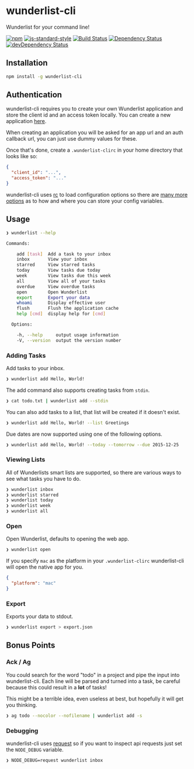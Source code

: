 # wunderlist-cli

Wunderlist for your command line!

[![npm](http://img.shields.io/npm/v/wunderlist-cli.svg?style=flat)](https://www.npmjs.com/package/wunderlist-cli)
[![js-standard-style](https://img.shields.io/badge/code%20style-standard-brightgreen.svg?style=flat)](https://github.com/feross/standard)
[![Build Status](https://travis-ci.org/wayneashleyberry/wunderlist-cli.svg)](https://travis-ci.org/wayneashleyberry/wunderlist-cli)
[![Dependency Status](https://david-dm.org/wayneashleyberry/wunderlist-cli.svg)](https://david-dm.org/wayneashleyberry/wunderlist-cli)
[![devDependency Status](https://david-dm.org/wayneashleyberry/wunderlist-cli/dev-status.svg)](https://david-dm.org/wayneashleyberry/wunderlist-cli#info=devDependencies)

## Installation

```sh
npm install -g wunderlist-cli
```

## Authentication

wunderlist-cli requires you to create your own Wunderlist application and store
the client id and an access token locally. You can create a new application
[here](https://developer.wunderlist.com/apps/new).

When creating an application you will be asked for an app url and an auth
callback url, you can just use dummy values for these.

Once that's done, create a `.wunderlist-clirc` in your home directory that
looks like so:

```json
{
  "client_id": "...",
  "access_token": "..."
}
```

wunderlist-cli uses [rc](https://www.npmjs.com/package/rc) to load
configuration options so there are [many more
options](https://www.npmjs.com/package/rc#standards) as to how and where you
can store your config variables.

## Usage

```sh
❯ wunderlist --help

Commands:

    add [task]  Add a task to your inbox
    inbox       View your inbox
    starred     View starred tasks
    today       View tasks due today
    week        View tasks due this week
    all         View all of your tasks
    overdue     View overdue tasks
    open        Open Wunderlist
    export      Export your data
    whoami      Display effective user
    flush       Flush the application cache
    help [cmd]  display help for [cmd]

  Options:

    -h, --help     output usage information
    -V, --version  output the version number
```

### Adding Tasks

Add tasks to your inbox.

```sh
❯ wunderlist add Hello, World!
```

The add command also supports creating tasks from `stdin`.

```sh
❯ cat todo.txt | wunderlist add --stdin
```

You can also add tasks to a list, that list will be created if it doesn't
exist.

```sh
❯ wunderlist add Hello, World! --list Greetings
```

Due dates are now supported using one of the following options.

```sh
❯ wunderlist add Hello, World! --today --tomorrow --due 2015-12-25
```

### Viewing Lists

All of Wunderlists smart lists are supported, so there are various ways to see
what tasks you have to do.

```sh
❯ wunderlist inbox
❯ wunderlist starred
❯ wunderlist today
❯ wunderlist week
❯ wunderlist all
```

### Open

Open Wunderlist, defaults to opening the web app.

```sh
❯ wunderlist open
```

If you specify `mac` as the platform in your `.wunderlist-clirc` wunderlist-cli
will open the native app for you.

```json
{
  "platform": "mac"
}
```

### Export

Exports your data to stdout.

```sh
❯ wunderlist export > export.json
```

## Bonus Points

### Ack / Ag

You could search for the word "todo" in a project and pipe the input into
wunderlist-cli. Each line will be parsed and turned into a task, be careful
because this could result in a **lot** of tasks!

This might be a terrible idea, even useless at best, but hopefully it will get
you thinking.

```sh
❯ ag todo --nocolor --nofilename | wunderlist add -s
```

### Debugging

wunderlist-cli uses [request](https://github.com/request/request) so if you
want to inspect api requests just set the `NODE_DEBUG` variable.

```sh
❯ NODE_DEBUG=request wunderlist inbox
```
